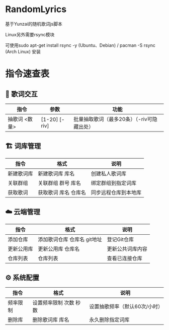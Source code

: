 # RandomLyrics
基于Yunzai的随机歌词js脚本

Linux另外需要rsync模块

可使用sudo apt-get install rsync -y (Ubuntu、Debian) / pacman -S rsync (Arch Linux) 安装


# 指令速查表

## 🎲 歌词交互

| 指令               | 参数              | 功能                           |
|--------------------|-------------------|--------------------------------|
| 抽歌词 <数量>      | [1-20] [-riv]     | 批量抽取歌词（最多20条）（-riv可隐藏出处）        |

## 🏗️ 词库管理

| 指令               | 格式                      | 说明                           |
|--------------------|---------------------------|--------------------------------|
| 新建歌词库         | 新建歌词库 库名           | 创建私人歌词库                 |
| 关联群组           | 关联群组 群号 库名        | 绑定群组到指定词库             |
| 获取歌词           | 获取歌词 库名 仓库名      | 同步远程仓库到本地库           |

## ☁️ 云端管理

| 指令               | 格式                      | 说明                           |
|--------------------|---------------------------|--------------------------------|
| 添加仓库           | 添加歌词仓库 仓库名 git地址| 登记Git仓库                   |
| 更新公用库         | 更新公用库 仓库名         | 更新公共词库内容               |
| 仓库列表           | 仓库列表                  | 查看已连接仓库                 |

## ⚙️ 系统配置

| 指令               | 格式                      | 说明                           |
|--------------------|---------------------------|--------------------------------|
| 频率限制           | 设置频率限制 次数 秒数    | 设置抽歌频率（默认60次/小时）  |
| 删除库             | 删除歌词库 库名           | 永久删除指定词库               |
